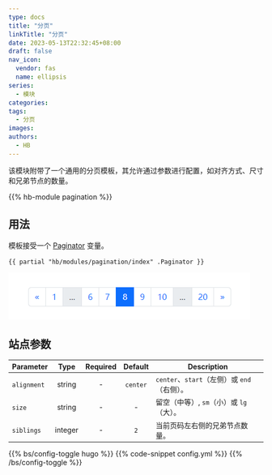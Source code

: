 ```yaml
---
type: docs
title: "分页"
linkTitle: "分页"
date: 2023-05-13T22:32:45+08:00
draft: false
nav_icon:
  vendor: fas
  name: ellipsis
series:
  - 模块
categories:
tags:
  - 分页
images:
authors:
  - HB
---
```


该模块附带了一个通用的分页模板，其允许通过参数进行配置，如对齐方式、尺寸和兄弟节点的数量。

<!--more-->

{{% hb-module pagination %}}

## 用法

模板接受一个 [Paginator](https://gohugo.io/templates/pagination/#list-paginator-pages) 变量。

```go-html-template
{{ partial "hb/modules/pagination/index" .Paginator }}
```

![Pagination example](example.png#center)

## 站点参数

| Parameter   |  Type   | Required | Default  | Description                                                          |
| ----------- | :-----: | :------: | :------: | -------------------------------------------------------------------- |
| `alignment` | string  |    -     | `center` | `center`、`start`（左侧）或 `end`（右侧）。                              |
| `size`      | string  |    -     |    -     | 留空（中等）, `sm`（小）或 `lg`（大）。                                   |
| `siblings`  | integer |    -     |   `2`    | 当前页码左右侧的兄弟节点数量。                                            |

{{% bs/config-toggle hugo %}}
{{% code-snippet config.yml %}}
{{% /bs/config-toggle %}}
